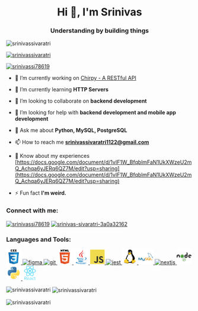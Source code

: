<h1 align="center">Hi 👋, I'm Srinivas</h1>
<h3 align="center">Understanding by building things</h3>

<p align="left"> <img src="https://komarev.com/ghpvc/?username=srinivassivaratri&label=Profile%20views&color=0e75b6&style=flat" alt="srinivassivaratri" /> </p>

<p align="left"> <a href="https://github.com/ryo-ma/github-profile-trophy"><img src="https://github-profile-trophy.vercel.app/?username=srinivassivaratri" alt="srinivassivaratri" /></a> </p>

<p align="left"> <a href="https://twitter.com/srinivassi78619" target="blank"><img src="https://img.shields.io/twitter/follow/srinivassi78619?logo=twitter&style=for-the-badge" alt="srinivassi78619" /></a> </p>

- 🔭 I’m currently working on [Chirpy - A RESTful API](https://github.com/srinivassivaratri/Chirpy)

- 🌱 I’m currently learning **HTTP Servers**

- 👯 I’m looking to collaborate on **backend development**

- 🤝 I’m looking for help with **backend development and mobile app development**

- 💬 Ask me about **Python, MySQL, PostgreSQL**

- 📫 How to reach me **srinivassivaratri1122@gmail.com**

- 📄 Know about my experiences [https://docs.google.com/document/d/1vIF1W_BfqblmFaN1UkXWzeU2mQ_Achqa6yJERq6QZ7M/edit?usp=sharing](https://docs.google.com/document/d/1vIF1W_BfqblmFaN1UkXWzeU2mQ_Achqa6yJERq6QZ7M/edit?usp=sharing)

- ⚡ Fun fact **I'm weird.**

<h3 align="left">Connect with me:</h3>
<p align="left">
<a href="https://twitter.com/srinivassi78619" target="blank"><img align="center" src="https://raw.githubusercontent.com/rahuldkjain/github-profile-readme-generator/master/src/images/icons/Social/twitter.svg" alt="srinivassi78619" height="30" width="40" /></a>
<a href="https://linkedin.com/in/srinivas-sivaratri-3a0a32162" target="blank"><img align="center" src="https://raw.githubusercontent.com/rahuldkjain/github-profile-readme-generator/master/src/images/icons/Social/linked-in-alt.svg" alt="srinivas-sivaratri-3a0a32162" height="30" width="40" /></a>
</p>

<h3 align="left">Languages and Tools:</h3>
<p align="left"> <a href="https://www.w3schools.com/css/" target="_blank" rel="noreferrer"> <img src="https://raw.githubusercontent.com/devicons/devicon/master/icons/css3/css3-original-wordmark.svg" alt="css3" width="40" height="40"/> </a> <a href="https://www.figma.com/" target="_blank" rel="noreferrer"> <img src="https://www.vectorlogo.zone/logos/figma/figma-icon.svg" alt="figma" width="40" height="40"/> </a> <a href="https://git-scm.com/" target="_blank" rel="noreferrer"> <img src="https://www.vectorlogo.zone/logos/git-scm/git-scm-icon.svg" alt="git" width="40" height="40"/> </a> <a href="https://www.w3.org/html/" target="_blank" rel="noreferrer"> <img src="https://raw.githubusercontent.com/devicons/devicon/master/icons/html5/html5-original-wordmark.svg" alt="html5" width="40" height="40"/> </a> <a href="https://www.java.com" target="_blank" rel="noreferrer"> <img src="https://raw.githubusercontent.com/devicons/devicon/master/icons/java/java-original.svg" alt="java" width="40" height="40"/> </a> <a href="https://developer.mozilla.org/en-US/docs/Web/JavaScript" target="_blank" rel="noreferrer"> <img src="https://raw.githubusercontent.com/devicons/devicon/master/icons/javascript/javascript-original.svg" alt="javascript" width="40" height="40"/> </a> <a href="https://jestjs.io" target="_blank" rel="noreferrer"> <img src="https://www.vectorlogo.zone/logos/jestjsio/jestjsio-icon.svg" alt="jest" width="40" height="40"/> </a> <a href="https://www.linux.org/" target="_blank" rel="noreferrer"> <img src="https://raw.githubusercontent.com/devicons/devicon/master/icons/linux/linux-original.svg" alt="linux" width="40" height="40"/> </a> <a href="https://www.mysql.com/" target="_blank" rel="noreferrer"> <img src="https://raw.githubusercontent.com/devicons/devicon/master/icons/mysql/mysql-original-wordmark.svg" alt="mysql" width="40" height="40"/> </a> <a href="https://nextjs.org/" target="_blank" rel="noreferrer"> <img src="https://cdn.worldvectorlogo.com/logos/nextjs-2.svg" alt="nextjs" width="40" height="40"/> </a> <a href="https://nodejs.org" target="_blank" rel="noreferrer"> <img src="https://raw.githubusercontent.com/devicons/devicon/master/icons/nodejs/nodejs-original-wordmark.svg" alt="nodejs" width="40" height="40"/> </a> <a href="https://www.python.org" target="_blank" rel="noreferrer"> <img src="https://raw.githubusercontent.com/devicons/devicon/master/icons/python/python-original.svg" alt="python" width="40" height="40"/> </a> <a href="https://reactjs.org/" target="_blank" rel="noreferrer"> <img src="https://raw.githubusercontent.com/devicons/devicon/master/icons/react/react-original-wordmark.svg" alt="react" width="40" height="40"/> </a> </p>

<p><img align="left" src="https://github-readme-stats.vercel.app/api/top-langs?username=srinivassivaratri&show_icons=true&locale=en&layout=compact" alt="srinivassivaratri" /></p>

<p>&nbsp;<img align="center" src="https://github-readme-stats.vercel.app/api?username=srinivassivaratri&show_icons=true&locale=en" alt="srinivassivaratri" /></p>

<p><img align="center" src="https://github-readme-streak-stats.herokuapp.com/?user=srinivassivaratri&" alt="srinivassivaratri" /></p>
